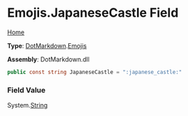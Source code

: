 # Emojis\.JapaneseCastle Field

[Home](../../../README.md)

**Type**: [DotMarkdown](../../README.md)\.[Emojis](../README.md)

**Assembly**: DotMarkdown\.dll

```csharp
public const string JapaneseCastle = ":japanese_castle:"
```

### Field Value

System\.[String](https://docs.microsoft.com/en-us/dotnet/api/system.string)